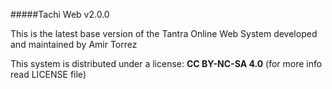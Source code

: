 #####Tachi Web v2.0.0

This is the latest base version of the Tantra Online Web System developed and maintained by Amir Torrez

This system is distributed under a license: __CC BY-NC-SA 4.0__ (for more info read LICENSE file)
